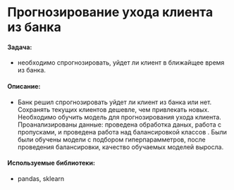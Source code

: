 
# Прогнозирование ухода клиента из банка
#### Задача:
- необходимо спрогнозировать, уйдет ли клиент в ближайщее время из банка.

#### Описание:
- Банк решил спрогнозировать уйдет ли клиент из банка или нет. Сохранять текущих клиентов дешевле, чем привлекать новых. Необходимо обучить модель для прогнозирования ухода клиента. Проанализированы данные: проведена обработка даных, работа с пропусками, и проведена работа над балансировкой классов . Были были обучены модели с подбором гиперпарамметров, после проведения балансировки, качество обучаемых моделей выросла.

#### Используемые библиотеки:
- pandas, sklearn

